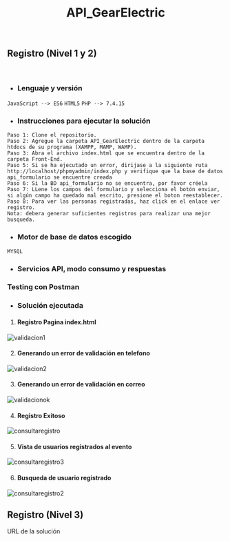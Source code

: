 <H1 align="center"> API_GearElectric </H1>
<br>
<h2 align="left"> Registro (Nivel 1 y 2) </h2>
<br>

- <h3>Lenguaje y versión</h3>

`JavaScript --> ES6`
`HTML5`
`PHP --> 7.4.15`

- <h3>Instrucciones para ejecutar la solución</h3>

 `Paso 1: Clone el repositorio.`
 <br>
 `Paso 2: Agregue la carpeta API_GearElectric dentro de la carpeta htdocs de su programa (XAMPP, MAMP, WAMP).`
 <br>
 `Paso 3: Abra el archivo index.html que se encuentra dentro de la carpeta Front-End.`
 <br>
 `Paso 5: Si se ha ejecutado un error, dirijase a la siguiente ruta http://localhost/phpmyadmin/index.php y verifique que la base de datos api_formulario se encuentre creada`
 <br>
 `Paso 6: Si la BD api_formulario no se encuentra, por favor créela`
 <br>
 `Paso 7: LLene los campos del formulario y selecciona el botón enviar, si algún campo ha quedado mal escrito, presione el boton reestablecer.`
 <br>
 `Paso 8: Para ver las personas registradas, haz click en el enlace ver registro.`
 <br>
 `Nota: debera generar suficientes registros para realizar una mejor busqueda.`
 
- <h3>Motor de base de datos escogido</h3>

`MYSQL`

- <h3>Servicios API, modo consumo y respuestas</h3>


<H3 align="left"> Testing con Postman </H3>


- <h3>Solución ejecutada</h3>

1) <h4>Registro Pagina index.html</h4>

![validacion1](https://user-images.githubusercontent.com/70559900/111084827-5d6f9080-84e2-11eb-9bb2-be94e3a5396b.PNG)

2) <h4>Generando un error de validación en telefono</h4>

![validacion2](https://user-images.githubusercontent.com/70559900/111084814-4cbf1a80-84e2-11eb-924d-20cfc93e3056.PNG)

3) <h4>Generando un error de validación en correo</h4>

![validacionok](https://user-images.githubusercontent.com/70559900/111084832-695b5280-84e2-11eb-9986-9ef3af744737.PNG)

4) <h4>Registro Exitoso</h4>

![consultaregistro](https://user-images.githubusercontent.com/70559900/111084867-8c860200-84e2-11eb-91d9-e4f0d42e19c8.PNG)

5) <h4>Vista de usuarios registrados al evento</h4>

![consultaregistro3](https://user-images.githubusercontent.com/70559900/111084874-99a2f100-84e2-11eb-8568-77f124b47821.PNG)

6) <h4>Busqueda de usuario registrado</h4>

![consultaregistro2](https://user-images.githubusercontent.com/70559900/111084879-a1629580-84e2-11eb-8bc1-61f29a9b57af.PNG)

<h2 align="left"> Registro (Nivel 3)</h2>

URL de la solución
